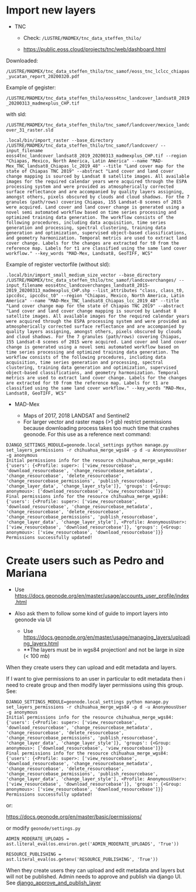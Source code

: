 # Import new layers


* TNC

    * Check: `/LUSTRE/MADMEX/tnc_data_steffen_thilo/`

    * https://public.eoss.cloud/projects/tnc/web/dashboard.html
    
Downloaded: 

`/LUSTRE/MADMEX/tnc_data_steffen_thilo/tnc_samof/eoss_tnc_lclcc_chiapas_yucatan_report_20200320.pdf`

Example of gegister:

`/LUSTRE/MADMEX/tnc_data_steffen_thilo/eoss4tnc_landcover_landsat8_2019_20200313_madmexplus_CHP.tif`

with sld:

`/LUSTRE/MADMEX/tnc_data_steffen_thilo/tnc_samof/landcover/mexico_landcover_31_raster.sld`

```
.local/bin/import_raster --base_directory /LUSTRE/MADMEX/tnc_data_steffen_thilo/tnc_samof/landcover/ --input_filename eoss4tnc_landcover_landsat8_2019_20200313_madmexplus_CHP.tif --region "Chiapas, Mexico, North America, Latin America" --name "MAD-Mex_TNC_landsat8_Chiapas_lc_2019_48" --title "Land cover map for the state of Chiapas TNC 2019" --abstract "Land cover and land cover change mapping is sourced by Landsat 8 satellite images. All available images for the required calendar years were acquired through the ESPA processing system and were provided as atmospherically corrected surface reflectance and are accompanied by quality layers assigning, amongst others, pixels obscured by clouds and cloud shadows. For the 7 granules (path/rows) covering Chiapas, 155 Landsat-8 scenes of 2015 were acquired. Land cover and land cover change is generated using a novel semi automated workflow based on time series processing and optimized training data generation. The workflow consists of the following procedures, including data acquisition, time series generation and processing, spectral clustering, training data generation and optimization, supervised object-based classifications, and geometry harmonization. Temporal metrics are used to extract land cover change. Labels for the changes are extracted for t0 from the reference map. Labels for t1 are classified using the same land cover workflow." --key_words "MAD-Mex, Landsat8, GeoTIFF, WCS"

```


Example of register vectorfile (without sld):


```
.local/bin/import_small_medium_size_vector --base_directory /LUSTRE/MADMEX/tnc_data_steffen_thilo/tnc_samof/landcoverchanges/ --input_filename eoss4tnc_landcoverchanges_landsat8_2015-2019_20200313_madmexplus_CHP.shp --list_attributes "class, class_t0, ipccdsc, ipccdsc_t0" --region "Chiapas, Mexico, North America, Latin America" --name "MAD-Mex_TNC_landsat8_Chiapas_lcc_2019_48" --title "Land cover change map for the state of Chiapas TNC 2019" --abstract "Land cover and land cover change mapping is sourced by Landsat 8 satellite images. All available images for the required calendar years were acquired through the ESPA processing system and were provided as atmospherically corrected surface reflectance and are accompanied by quality layers assigning, amongst others, pixels obscured by clouds and cloud shadows. For the 7 granules (path/rows) covering Chiapas, 155 Landsat-8 scenes of 2015 were acquired. Land cover and land cover change is generated using a novel semi automated workflow based on time series processing and optimized training data generation. The workflow consists of the following procedures, including data acquisition, time series generation and processing, spectral clustering, training data generation and optimization, supervised object-based classifications, and geometry harmonization. Temporal metrics are used to extract land cover change. Labels for the changes are extracted for t0 from the reference map. Labels for t1 are classified using the same land cover workflow." --key_words "MAD-Mex, Landsat8, GeoTIFF, WCS"

```




* MAD-Mex

    * Maps of 2017, 2018 LANDSAT and Sentinel2
    * For larger vector and raster maps (>1 gb) restrict permissions because downloading process takes too much time that crashes geonode. For this use as a reference next command:
    
```
DJANGO_SETTINGS_MODULE=geonode.local_settings python manage.py set_layers_permissions -r chihuahua_merge_wgs84 -p d -u AnonymousUser -g anonymous
Initial permissions info for the resource chihuahua_merge_wgs84:
{'users': {<Profile: super>: ['view_resourcebase', 'download_resourcebase', 'change_resourcebase_metadata', 'change_resourcebase', 'delete_resourcebase', 'change_resourcebase_permissions', 'publish_resourcebase', 'change_layer_data', 'change_layer_style']}, 'groups': {<Group: anonymous>: ['download_resourcebase', 'view_resourcebase']}}
Final permissions info for the resource chihuahua_merge_wgs84:
{'users': {<Profile: super>: ['view_resourcebase', 'download_resourcebase', 'change_resourcebase_metadata', 'change_resourcebase', 'delete_resourcebase', 'change_resourcebase_permissions', 'publish_resourcebase', 'change_layer_data', 'change_layer_style'], <Profile: AnonymousUser>: ['view_resourcebase', 'download_resourcebase']}, 'groups': {<Group: anonymous>: ['view_resourcebase', 'download_resourcebase']}}
Permissions successfully updated!
```
    
    



# Create users such as Pedro and Mariana

* Use https://docs.geonode.org/en/master/usage/accounts_user_profile/index.html

* Also ask them to follow some kind of guide to import layers into geonode via UI

    * Use https://docs.geonode.org/en/master/usage/managing_layers/uploading_layers.html 
    * **The layers must be in wgs84 projection! and not be large in size (< 100 mb)
    

When they create users they can upload and edit metadata and layers.

If I want to give permissions to an user in particular to edit metadata then i need to create group and then modify layer permissions using this group. See: 

```
DJANGO_SETTINGS_MODULE=geonode.local_settings python manage.py set_layers_permissions -r chihuahua_merge_wgs84 -p d -u AnonymousUser -g anonymous
Initial permissions info for the resource chihuahua_merge_wgs84:
{'users': {<Profile: super>: ['view_resourcebase', 'download_resourcebase', 'change_resourcebase_metadata', 'change_resourcebase', 'delete_resourcebase', 'change_resourcebase_permissions', 'publish_resourcebase', 'change_layer_data', 'change_layer_style']}, 'groups': {<Group: anonymous>: ['download_resourcebase', 'view_resourcebase']}}
Final permissions info for the resource chihuahua_merge_wgs84:
{'users': {<Profile: super>: ['view_resourcebase', 'download_resourcebase', 'change_resourcebase_metadata', 'change_resourcebase', 'delete_resourcebase', 'change_resourcebase_permissions', 'publish_resourcebase', 'change_layer_data', 'change_layer_style'], <Profile: AnonymousUser>: ['view_resourcebase', 'download_resourcebase']}, 'groups': {<Group: anonymous>: ['view_resourcebase', 'download_resourcebase']}}
Permissions successfully updated!
```

or:

https://docs.geonode.org/en/master/basic/permissions/


or modify `geonode/settings.py`

```
ADMIN_MODERATE_UPLOADS = ast.literal_eval(os.environ.get('ADMIN_MODERATE_UPLOADS', 'True'))

RESOURCE_PUBLISHING = ast.literal_eval(os.getenv('RESOURCE_PUBLISHING', 'True'))
```

When they create users they can upload and edit metadata and layers but will not be published. Admin needs to approve and publish via django UI. See [django_approve_and_publish_layer](https://github.com/CONABIO/geonode/blob/issues-6-8/deployment_in_geonode_conabio/django_approve_and_publish_layer.png)